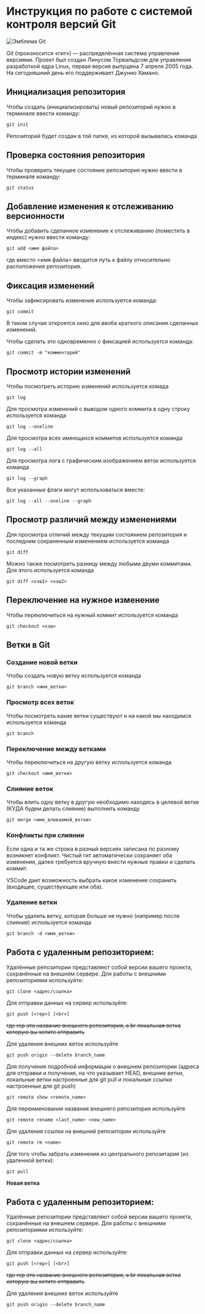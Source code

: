 # **Инструкция по работе с системой контроля версий Git**

![Эмблема Git](git.jpg)

Git (произносится «гит») — распределённая система управления версиями. Проект был создан Линусом Торвальдсом для управления разработкой ядра Linux, первая версия выпущена 7 апреля 2005 года. На сегодняшний день его поддерживает Джунио Хамано.

## Инициализация репозитория

Чтобы создать (инициализировать) новый репозиторий нужно в терминале ввести команду:

    git init

Репозиторий будет создан в той папке, из которой вызывалась команда

## Проверка состояния репозитория

Чтобы проверить текущее состояние репозитория нужно ввести в терминале команду:

    git status

## Добавление изменения к отслеживанию версионности

Чтобы добавить сделанное изменение к отслеживанию (поместить в индекс) нужно ввести команду:

    git add <имя файла>

где вместо <имя файла> вводится путь к файлу относительно расположения репозитория.

## Фиксация изменений

Чтобы зафиксировать изменение используется команда:

    git commit

В таком случае откроется окно для ввоба краткого описания сделанных изменений.

Чтобы сделать это одновременно с фиксацией используется команда:

    git commit -m "комментарий"

## Просмотр истории изменений

Чтобы посмотреть историю изменений используется комада

    git log

Для просмотра изменений с выводом одного коммита в одну строку используется команда

    git log --oneline

Для просмотра всех имеющихся коммитов используется команда

    git log --all

Для просмотра лога с графическим изображением веток используется команда

    git log --graph

Все указанные флаги могут использоваться вместе:

    git log --all --oneline --graph

## Просмотр различий между изменениями

Для просмотра отличий между текущим состоянием репозитория и последним сохраненным изменением используется команда

    git diff

Можно также посмотреть разницу между любыми двуми коммитами. Для этого используется команда

    git diff <хэш1> <хэш2>

## Переключение на нужное изменение

Чтобы переключиться на нужный коммит используется команда

    git checkout <хэш>

## Ветки в Git

### Создание новой ветки

Чтобы создать новую ветку используется команда

    git branch <имя_ветки>

### Просмотр всех веток

Чтобы посмотреть какие ветки существуют и на какой мы находимся используется команда

    git branch

### Переключение между ветками

Чтобы переключиться на другую ветку используется команда

    git checkout <имя_ветки>

### Слияние веток

Чтобы влить одну ветку в другую необходимо находясь в целевой ветке (КУДА будем делать слияние) выполнить команду

    git merge <имя_вливаемой_ветки>

### Конфликты при слиянии

Если одна и та же строка в разный версиях записана по разному возникнет конфликт.
Чистый гит автоматически сохраняет оба изменения, далее требуется вручную внести нужные правки и сделать коммит.

VSСode дает возможность выбрать какое изменение сохранить (входящее, существующее или оба).

### Удаление ветки

Чтобы удалить ветку, которая больше не нужно (например после слияния) используется команда

    git branch -d <имя_ветки>


 ## Работа с удаленным репозиторием:

  Удалённые репозитории представляют собой версии вашего проекта, сохранённые на внешнем сервере. Для работы с внешними репозиториями используйте:

    git clone <адрес/ссылка>


Для отправки данных на сервер используйте:

    git push [<rep>] [<br>]

~~где rep это название внешнего репозитория, а br локальная ветка которую вы хотите отправить~~



Для удаления внешних веток используйте

    git push origin --delete branch_name


Для получения подробной информации о внешнем репозитории (адреса для отправки и получения, на что указывает HEAD, внешние ветки, локальные ветки настроенные для git pull и локальные ссылки настроенные для git push)

    git remote show <remote_name>


Для переименования названия внешнего репозитория используйте

    git remote rename <last_name> <new_name>


Для удаления ссылки на внешний репозитории используйте

    git remote rm <name>

Для того чтобы забрать изменения из центрального репозитария (из удаленной ветки):

    git pull



**Новая ветка**

## Работа с удаленным репозиторием:

  Удалённые репозитории представляют собой версии вашего проекта, сохранённые на внешнем сервере. Для работы с внешними репозиториями используйте:

    git clone <адрес/ссылка>


Для отправки данных на сервер используйте:

    git push [<rep>] [<br>]

~~где rep это название внешнего репозитория, а br локальная ветка которую вы хотите отправить~~


Для удаления внешних веток используйте

    git push origin --delete branch_name